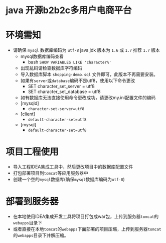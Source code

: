 java 开源b2b2c多用户电商平台
===
环境需知
===
* 请确保 `mysql` 数据库编码为 `utf-8`  java jdk 版本为 `1.6` 或 `1.7` 推荐 `1.7` 版本
  * mysql数据库编码查看
    * bash `SHOW VARIABLES LIKE 'character%'`
  * 出现乱码请检查数据库字符编码
  * 导入数据库脚本 `shopping-demo.sql` 文件即可，此版本不再需要安装。
  * 如果有`server`或`database`编码不是utf8，使用以下命令更改
    * SET character_set_server = utf8
    * SET character_set_database = utf8
  * 如有数据库无法直接使用命令更改成功，请更改my.ini配置文件的编码
  * [mysqld]
    * `character-set-server=utf8`
  * [client]
    * `default-character-set=utf8`
  * [mysql]
    * `default-character-set=utf8`

项目工程使用
===
* 导入工程IDEA集成工具中，然后更改项目中的数据库配置文件
* 打包部署项目到`tomcat`等应用服务器中
* 创建一个空的`mysql`数据库(确保`mysql`数据库编码为`utf-8`)

部署到服务器
===
* 在本地使用IDEA集成开发工具将项目打包成war包，上传到服务器`tomcat`的`webapps`目录下
* 或者直接在本地`tomcat`的`webapps`下面部署的项目压缩，上传到服务器`tomcat`的`webapps`目录下并解压缩。
